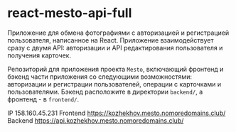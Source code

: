 # react-mesto-api-full
Приложение для обмена фотографиями с авторизацией и регистрацией пользователя, написанное на React.
Приложение взаимодействует сразу с двумя API: авторизации и API редактирования пользователя и получения карточек.

Репозиторий для приложения проекта `Mesto`, включающий фронтенд и бэкенд части приложения со следующими возможностями: авторизации и регистрации пользователей, операции с карточками и пользователями. Бэкенд расположите в директории `backend/`, а фронтенд - в `frontend/`. 
  
IP 158.160.45.231
Frontend https://kozhekhov.mesto.nomoredomains.club/
Backend https://api.kozhekhov.mesto.nomoredomains.club/
